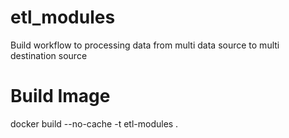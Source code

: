 # etl_modules
Build workflow to processing data from multi data source to multi destination source
# Build Image 
docker build --no-cache -t etl-modules .
